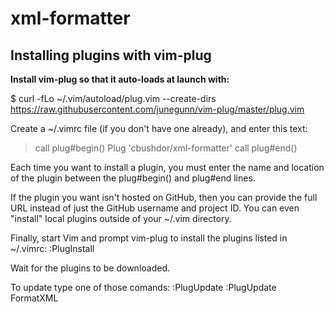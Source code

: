 # xml-formatter

## Installing plugins with vim-plug

**Install vim-plug so that it auto-loads at launch with:**

$ curl -fLo ~/.vim/autoload/plug.vim --create-dirs \
https://raw.githubusercontent.com/junegunn/vim-plug/master/plug.vim

Create a ~/.vimrc file (if you don't have one already), and enter this text:

>call plug#begin()
>Plug 'cbushdor/xml-formatter'
>call plug#end()

Each time you want to install a plugin, you must enter the name and location of the plugin between the plug#begin() and plug#end lines.

If the plugin you want isn't hosted on GitHub, then you can provide the full URL instead of just the GitHub username and project ID. You can even "install" local plugins outside of your ~/.vim directory.

Finally, start Vim and prompt vim-plug to install the plugins listed in ~/.vimrc:
:PlugInstall

Wait for the plugins to be downloaded.

To update type one of those comands:
:PlugUpdate
:PlugUpdate FormatXML
